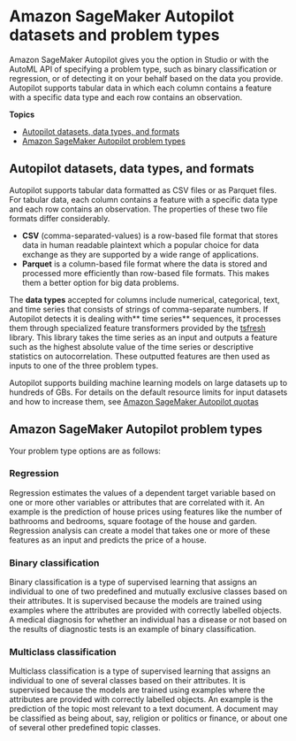 # Amazon SageMaker Autopilot datasets and problem types<a name="autopilot-datasets-problem-types"></a>

Amazon SageMaker Autopilot gives you the option in Studio or with the AutoML API of specifying a problem type, such as binary classification or regression, or of detecting it on your behalf based on the data you provide\. Autopilot supports tabular data in which each column contains a feature with a specific data type and each row contains an observation\.

**Topics**
+ [Autopilot datasets, data types, and formats](#autopilot-datasets)
+ [Amazon SageMaker Autopilot problem types](#autopilot-problem-types)

## Autopilot datasets, data types, and formats<a name="autopilot-datasets"></a>

Autopilot supports tabular data formatted as CSV files or as Parquet files\. For tabular data, each column contains a feature with a specific data type and each row contains an observation\. The properties of these two file formats differ considerably\.
+ **CSV** \(comma\-separated\-values\) is a row\-based file format that stores data in human readable plaintext which a popular choice for data exchange as they are supported by a wide range of applications\.
+ **Parquet** is a column\-based file format where the data is stored and processed more efficiently than row\-based file formats\. This makes them a better option for big data problems\.

The **data types** accepted for columns include numerical, categorical, text, and time series that consists of strings of comma\-separate numbers\. If Autopilot detects it is dealing with** time series** sequences, it processes them through specialized feature transformers provided by the [tsfresh](https://tsfresh.readthedocs.io/en/latest/text/list_of_features.html) library\. This library takes the time series as an input and outputs a feature such as the highest absolute value of the time series or descriptive statistics on autocorrelation\. These outputted features are then used as inputs to one of the three problem types\.

 Autopilot supports building machine learning models on large datasets up to hundreds of GBs\. For details on the default resource limits for input datasets and how to increase them, see [Amazon SageMaker Autopilot quotas](autopilot-quotas.md)

## Amazon SageMaker Autopilot problem types<a name="autopilot-problem-types"></a>

Your problem type options are as follows: 

### Regression<a name="autopilot-automate-model-development-problem-types-regression"></a>

Regression estimates the values of a dependent target variable based on one or more other variables or attributes that are correlated with it\. An example is the prediction of house prices using features like the number of bathrooms and bedrooms, square footage of the house and garden\. Regression analysis can create a model that takes one or more of these features as an input and predicts the price of a house\.

### Binary classification<a name="autopilot-automate-model-development-problem-types-binary-classification"></a>

Binary classification is a type of supervised learning that assigns an individual to one of two predefined and mutually exclusive classes based on their attributes\. It is supervised because the models are trained using examples where the attributes are provided with correctly labelled objects\. A medical diagnosis for whether an individual has a disease or not based on the results of diagnostic tests is an example of binary classification\.

### Multiclass classification<a name="autopilot-automate-model-development-problem-types-multiclass-classification"></a>

Multiclass classification is a type of supervised learning that assigns an individual to one of several classes based on their attributes\. It is supervised because the models are trained using examples where the attributes are provided with correctly labelled objects\. An example is the prediction of the topic most relevant to a text document\. A document may be classified as being about, say, religion or politics or finance, or about one of several other predefined topic classes\.